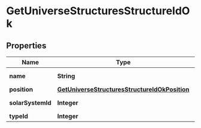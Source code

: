 
# GetUniverseStructuresStructureIdOk

## Properties
Name | Type | Description | Notes
------------ | ------------- | ------------- | -------------
**name** | **String** | The full name of the structure | 
**position** | [**GetUniverseStructuresStructureIdOkPosition**](GetUniverseStructuresStructureIdOkPosition.md) |  |  [optional]
**solarSystemId** | **Integer** | solar_system_id integer | 
**typeId** | **Integer** | type_id integer |  [optional]



